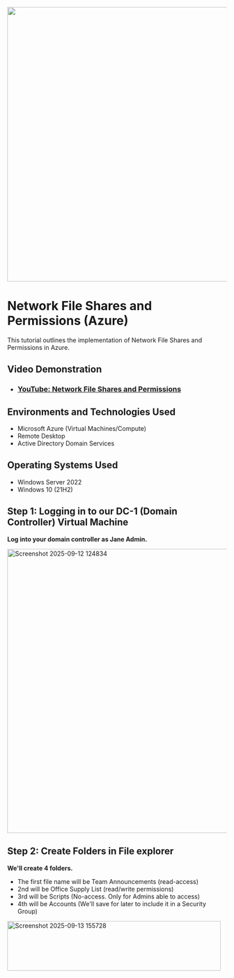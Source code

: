 <p align="center">
<img width="1200" height="630" alt="File shares" src="https://github.com/user-attachments/assets/2d2ee3f6-7059-4634-9538-0751e3e50639" />

</p>

<h1>Network File Shares and Permissions (Azure)</h1>
This tutorial outlines the implementation of Network File Shares and Permissions in Azure.<br />


<h2>Video Demonstration</h2>

- ### [YouTube: Network File Shares and Permissions](https://youtu.be/jk_TSwV443Q)

<h2>Environments and Technologies Used</h2>

- Microsoft Azure (Virtual Machines/Compute)
- Remote Desktop
- Active Directory Domain Services

<h2>Operating Systems Used </h2>

- Windows Server 2022
- Windows 10 (21H2)

## Step 1: Logging in to our DC-1 (Domain Controller) Virtual Machine

**Log into your domain controller as Jane Admin.**


<img width="970" height="652" alt="Screenshot 2025-09-12 124834" src="https://github.com/user-attachments/assets/268c2e01-3f5e-4168-aba4-0c8947a8c9a6" />



<p>


## Step 2: Create Folders in File explorer

**We'll create 4 folders.**

- The first file name will be Team Announcements (read-access)
- 2nd will be Office Supply List (read/write permissions)
- 3rd will be Scripts (No-access. Only for Admins able to access)
- 4th will be Accounts (We'll save for later to include it in a Security Group)



<img width="490" height="114" alt="Screenshot 2025-09-13 155728" src="https://github.com/user-attachments/assets/a992365d-d974-49ef-b468-86fb00a837d7" />



<p>
